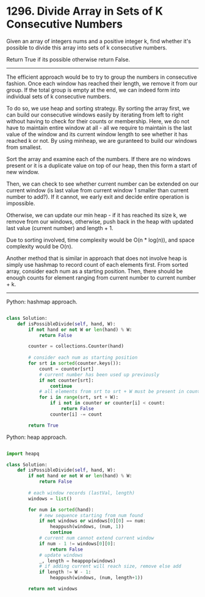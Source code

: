 # 1296. Divide Array in Sets of K Consecutive Numbers

Given an array of integers nums and a positive integer k, find whether it's
possible to divide this array into sets of k consecutive numbers.

Return True if its possible otherwise return False.

---

The efficient approach would be to try to group the numbers in consecutive
fashion. Once each window has reached their length, we remove it from our
group. If the total group is empty at the end, we can indeed form into
individual sets of k consecutive numbers.

To do so, we use heap and sorting strategy. By sorting the array first, we can
build our consecutive windows easily by iterating from left to right without
having to check for their counts or membership. Here, we do not have to
maintain entire window at all - all we require to maintain is the last value of
the window and its current window length to see whether it has reached k or
not. By using minheap, we are guranteed to build our windows from smallest.

Sort the array and examine each of the numbers. If there are no windows present
or it is a duplicate value on top of our heap, then this form a start of new
window.

Then, we can check to see whether current number can be extended on our current
window (is last value from current window 1 smaller than current number to
add?). If it cannot, we early exit and decide entire operation is impossible.

Otherwise, we can update our min heap - if it has reached its size k, we remove
from our windows, otherwise, push back in the heap with updated last value
(current number) and length + 1.

Due to sorting involved, time complexity would be O(n * log(n)), and space
complexity would be O(n).

Another method that is similar in approach that does not involve heap is simply
use hashmap to record count of each elements first. From sorted array, consider
each num as a starting position. Then, there should be enough counts for
element ranging from current number to current number + k.

---

Python: hashmap approach.

```python

class Solution:
    def isPossibleDivide(self, hand, W):
        if not hand or not W or len(hand) % W:
            return False

        counter = collections.Counter(hand)
        
        # consider each num as starting position
        for srt in sorted(counter.keys()):
            count = counter[srt]
            # current number has been used up previously
            if not counter[srt]:
                continue
            # all elements from srt to srt + W must be present in counter
            for i in range(srt, srt + W):
                if i not in counter or counter[i] < count:
                    return False
                counter[i] -= count

        return True
```

Python: heap approach.

```python

import heapq

class Solution:
    def isPossibleDivide(self, hand, W):
        if not hand or not W or len(hand) % W:
            return False
        
        # each window records (lastVal, length)
        windows = list()

        for num in sorted(hand):
            # new sequence starting from num found
            if not windows or windows[0][0] == num:
                heappush(windows, (num, 1))
                continue
            # current num cannot extend current window
            if num - 1 != windows[0][0]:
                return False
            # update windows
            _, length = heappop(windows)
            # if adding current will reach size, remove else add
            if length != W - 1:
                heappush(windows, (num, length+1))

        return not windows
```

